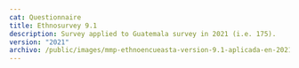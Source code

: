 ```yaml
---
cat: Questionnaire
title: Ethnosurvey 9.1
description: Survey applied to Guatemala survey in 2021 (i.e. 175).
version: "2021"
archivo: /public/images/mmp-ethnoencueasta-version-9.1-aplicada-en-2021.pdf
---
```

